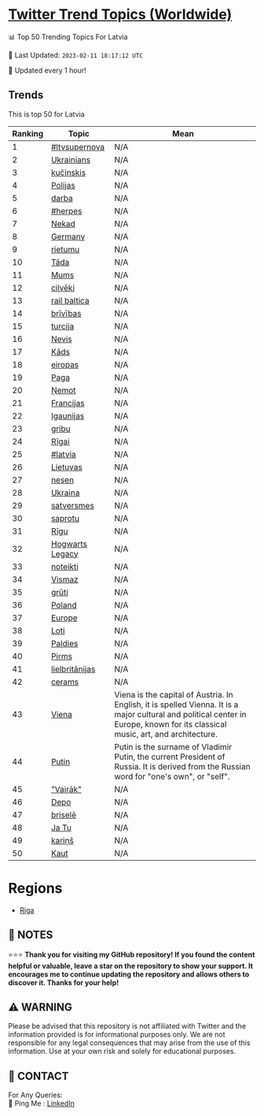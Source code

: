 [Twitter Trend Topics (Worldwide)](https://github.com/ErcinDedeoglu/Twitter-Trend-Topics)
==========


📊 Top 50 Trending Topics For Latvia

📆 Last Updated: `2023-02-11 18:17:12 UTC`

🔧 Updated every 1 hour!


## Trends

This is top 50 for Latvia

| Ranking | Topic | Mean |
| ------- | ------------ | ------------ |
| 1 | [#ltvsupernova](http://twitter.com/search?q=%23ltvsupernova) | N/A |
| 2 | [Ukrainians](http://twitter.com/search?q=Ukrainians) | N/A |
| 3 | [kučinskis](http://twitter.com/search?q=ku%c4%8dinskis) | N/A |
| 4 | [Polijas](http://twitter.com/search?q=Polijas) | N/A |
| 5 | [darba](http://twitter.com/search?q=darba) | N/A |
| 6 | [#herpes](http://twitter.com/search?q=%23herpes) | N/A |
| 7 | [Nekad](http://twitter.com/search?q=Nekad) | N/A |
| 8 | [Germany](http://twitter.com/search?q=Germany) | N/A |
| 9 | [rietumu](http://twitter.com/search?q=rietumu) | N/A |
| 10 | [Tāda](http://twitter.com/search?q=T%c4%81da) | N/A |
| 11 | [Mums](http://twitter.com/search?q=Mums) | N/A |
| 12 | [cilvēki](http://twitter.com/search?q=cilv%c4%93ki) | N/A |
| 13 | [rail baltica](http://twitter.com/search?q=rail+baltica) | N/A |
| 14 | [brīvības](http://twitter.com/search?q=br%c4%abv%c4%abbas) | N/A |
| 15 | [turcija](http://twitter.com/search?q=turcija) | N/A |
| 16 | [Nevis](http://twitter.com/search?q=Nevis) | N/A |
| 17 | [Kāds](http://twitter.com/search?q=K%c4%81ds) | N/A |
| 18 | [eiropas](http://twitter.com/search?q=eiropas) | N/A |
| 19 | [Paga](http://twitter.com/search?q=Paga) | N/A |
| 20 | [Ņemot](http://twitter.com/search?q=%c5%85emot) | N/A |
| 21 | [Francijas](http://twitter.com/search?q=Francijas) | N/A |
| 22 | [Igaunijas](http://twitter.com/search?q=Igaunijas) | N/A |
| 23 | [gribu](http://twitter.com/search?q=gribu) | N/A |
| 24 | [Rīgai](http://twitter.com/search?q=R%c4%abgai) | N/A |
| 25 | [#latvia](http://twitter.com/search?q=%23latvia) | N/A |
| 26 | [Lietuvas](http://twitter.com/search?q=Lietuvas) | N/A |
| 27 | [nesen](http://twitter.com/search?q=nesen) | N/A |
| 28 | [Ukraina](http://twitter.com/search?q=Ukraina) | N/A |
| 29 | [satversmes](http://twitter.com/search?q=satversmes) | N/A |
| 30 | [saprotu](http://twitter.com/search?q=saprotu) | N/A |
| 31 | [Rīgu](http://twitter.com/search?q=R%c4%abgu) | N/A |
| 32 | [Hogwarts Legacy](http://twitter.com/search?q=Hogwarts+Legacy) | N/A |
| 33 | [noteikti](http://twitter.com/search?q=noteikti) | N/A |
| 34 | [Vismaz](http://twitter.com/search?q=Vismaz) | N/A |
| 35 | [grūti](http://twitter.com/search?q=gr%c5%abti) | N/A |
| 36 | [Poland](http://twitter.com/search?q=Poland) | N/A |
| 37 | [Europe](http://twitter.com/search?q=Europe) | N/A |
| 38 | [Ļoti](http://twitter.com/search?q=%c4%bboti) | N/A |
| 39 | [Paldies](http://twitter.com/search?q=Paldies) | N/A |
| 40 | [Pirms](http://twitter.com/search?q=Pirms) | N/A |
| 41 | [lielbritānijas](http://twitter.com/search?q=lielbrit%c4%81nijas) | N/A |
| 42 | [cerams](http://twitter.com/search?q=cerams) | N/A |
| 43 | [Viena](http://twitter.com/search?q=Viena) | Viena is the capital of Austria. In English, it is spelled Vienna. It is a major cultural and political center in Europe, known for its classical music, art, and architecture. |
| 44 | [Putin](http://twitter.com/search?q=Putin) | Putin is the surname of Vladimir Putin, the current President of Russia. It is derived from the Russian word for "one's own", or "self". |
| 45 | ["Vairāk"](http://twitter.com/search?q=%22Vair%c4%81k%22) | N/A |
| 46 | [Depo](http://twitter.com/search?q=Depo) | N/A |
| 47 | [briselē](http://twitter.com/search?q=brisel%c4%93) | N/A |
| 48 | [Ja Tu](http://twitter.com/search?q=Ja+Tu) | N/A |
| 49 | [kariņš](http://twitter.com/search?q=kari%c5%86%c5%a1) | N/A |
| 50 | [Kaut](http://twitter.com/search?q=Kaut) | N/A |



# Regions

* [Riga](</Latvia/Riga.md>)



## 📝 NOTES

⭐⭐⭐ **Thank you for visiting my GitHub repository! If you found the content helpful or valuable, leave a star on the repository to show your support. It encourages me to continue updating the repository and allows others to discover it. Thanks for your help!**


## ⚠️ WARNING

Please be advised that this repository is not affiliated with Twitter and the information provided is for informational purposes only. We are not responsible for any legal consequences that may arise from the use of this information. Use at your own risk and solely for educational purposes.


## 📨 CONTACT

 For Any Queries:  
            🏓 Ping Me : [LinkedIn](https://www.linkedin.com/in/ercindedeoglu/)
